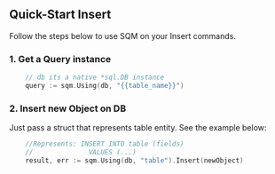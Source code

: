 ## Quick-Start Insert

Follow the steps below to use SQM on your Insert commands.

### 1. Get a Query instance

```go
    // db its a native *sql.DB instance
    query := sqm.Using(db, "{{table_name}}")
```

### 2. Insert new Object on DB

Just pass a struct that represents table entity. See the example below:

```go
    //Represents: INSERT INTO table (fields)
    //              VALUES (...)
    result, err := sqm.Using(db, "table").Insert(newObject)
```